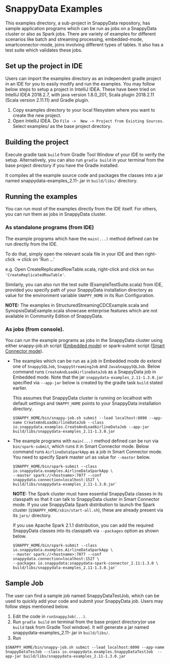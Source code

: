 # SnappyData Examples

This examples directory, a sub-project in SnappyData repository, has sample application programs which can be run as jobs on a SnappyData cluster or also as Spark jobs.
There are variety of examples for different scenarios like batch and streaming processing, embedded-mode, smartconnector-mode, joins involving different types of tables.
It also has a test suite which validates these jobs.


## Set up the project in IDE

Users can import the examples directory as an independent gradle project in an IDE for you to easily modify and run the examples.
You may follow below steps to setup a project in IntelliJ IDEA.
These have been tried on IntelliJ IDEA 2018.2.7, with java version 1.8.0_201, Scala plugin 2018.2.11 (Scala version 2.11.11) and Gradle plugin.

1. Copy examples directory to your local filesystem where you want to create the new project.
2. Open IntelliJ IDEA. Do `File ->  New -> Project from Existing Sources`. Select examples/ as the base project directory.

## Building the project

Execute gradle task `build` from Gradle Tool Window of your IDE to verify the setup.
Alternatively, you can also run `gradle build` in your terminal from the base project directory if you have the Gradle installed.

It compiles all the example source code and packages the classes into a jar named snappydata-examples_2.11-<version>.jar in `build/libs/` directory.

## Running the examples

You can run most of the examples directly from the IDE itself. For others, you can run them as jobs in SnappyData cluster.

### As standalone programs (from IDE)

The example programs which have the `main(...)` method defined can be run directly from the IDE.

To do that, simply open the relevant scala file in your IDE and then right-click -> click on 'Run ...'

e.g.
Open CreateReplicatedRowTable.scala, right-click and click on `Run 'CreateReplicatedRowTable'`.

Similarly, you can also run the test suite (ExampleTestSuite.scala) from IDE, provided you specify path of your SnappyData installation directory as value for the environment variable `SNAPPY_HOME` in its Run Configuration.

**NOTE:** The examples in StructuredStreamingCDCExample.scala and SynopsisDataExample.scala showcase enterprise features which are not available in Community Edition of SnappyData.

### As jobs (from console).

You can run the example programs as jobs in the SnappyData cluster using either snappy-job.sh script ([Embedded mode](https://tibcosoftware.github.io/snappydata/1.3.0/affinity_modes/embedded_mode/)) or spark-submit script ([Smart Connector mode](https://tibcosoftware.github.io/snappydata/1.3.0/affinity_modes/connector_mode/)).

- The examples which can be run as a job in Embedded mode do extend one of `SnappySQLJob`, `SnappyStreamingJob` and `JavaSnappySQLJob`.
  Below command runs `CreateAndLoadAirlineDataJob` as a SnappyData job in Embedded mode.
  Note that the jar `snappydata-examples_2.11-1.3.0.jar` specified via `--app-jar` below is created by the gradle task `build` stated earlier.

  This assumes that SnappyData cluster is running on localhost with default settings and `SNAPPY_HOME` points to your SnappyData installation directory.

  ```
  $SNAPPY_HOME/bin/snappy-job.sh submit --lead localhost:8090 --app-name CreateAndLoadAirlineDataJob --class io.snappydata.examples.CreateAndLoadAirlineDataJob --app-jar build/libs/snappydata-examples_2.11-1.3.0.jar
  ```

- The example programs with `main(...)` method defined can be run via `bin/spark-submit`, which runs it in Smart Connector mode.
  Below command runs `AirlineDataSparkApp` as a job in Smart Connector mode. You need to specify Spark master url as value for `--master` below.

  ```
  $SNAPPY_HOME/bin/spark-submit --class io.snappydata.examples.AirlineDataSparkApp \
  --master spark://<hostname>:7077 --conf snappydata.connection=localhost:1527 \
  build/libs/snappydata-examples_2.11-1.3.0.jar`
  ```

  **NOTE:** The Spark cluster must have essential SnappyData classes in its classpath so that it can talk to SnappyData cluster in Smart Connector mode.
  If you use SnappyData Spark distribution to launch the Spark cluster (`$SNAPPY_HOME/sbin/start-all.sh`), these are already present via its `jars/` directory.

  If you use Apache Spark 2.1.1 distribution, you can add the required SnappyData classes into its classpath via `--packages` option as shown below.

  ```
  $SNAPPY_HOME/bin/spark-submit --class io.snappydata.examples.AirlineDataSparkApp \
  --master spark://<hostname>:7077 --conf snappydata.connection=localhost:1527 \
  --packages io.snappydata:snappydata-spark-connector_2.11:1.3.0 \
  build/libs/snappydata-examples_2.11-1.3.0.jar`
  ```

## Sample Job

The user can find a sample job named SnappyDataTestJob, which can be used to quickly add your code and submit your SnappyData job.
Users may follow steps mentioned below.

1. Edit the code in `runSnappyJob(...)`.
2. Run `gradle build` on terminal from the base project directory(or use `build` task from Gradle Tool window). It will generate a jar named snappydata-examples_2.11-<version>.jar in `build/libs/`.
3. Run
```
$SNAPPY_HOME/bin/snappy-job.sh submit --lead localhost:8090 --app-name SnappyDataTesJob --class io.snappydata.examples.SnappyDataTestJob  --app-jar build/libs/snappydata-examples_2.11-1.3.0.jar
```
